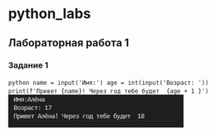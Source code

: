 # python_labs 
## Лабораторная работа 1 
### Задание 1 
`python
name = input('Имя:')
age = int(input('Возраст: '))
print(f'Привет {name}! Через год тебе будет  {age + 1 }') 
`
![image1!](./images/lab01/img1.png)
###
###
###
###
